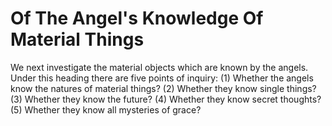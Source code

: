 # Of The Angel's Knowledge Of Material Things

We next investigate the material objects which are known by the angels. Under this heading there are five points of inquiry:
(1) Whether the angels know the natures of material things?
(2) Whether they know single things?
(3) Whether they know the future?
(4) Whether they know secret thoughts?
(5) Whether they know all mysteries of grace?